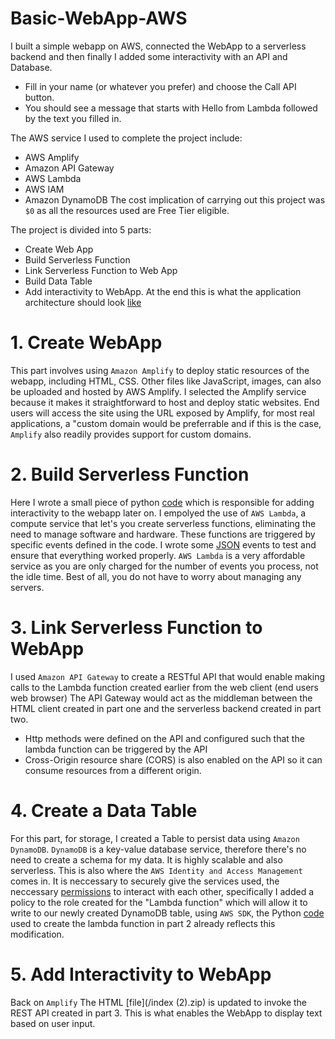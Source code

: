 # Basic-WebApp-AWS

I built a simple webapp on AWS, connected the WebApp to a serverless backend and then finally I added some interactivity with an API and Database.
- Fill in your name (or whatever you prefer) and choose the Call API button.
- You should see a message that starts with Hello from Lambda followed by the text you filled in.

The AWS service I used to complete the project include:
 - AWS Amplify
 - Amazon API Gateway
 - AWS Lambda
 - AWS IAM
 - Amazon DynamoDB
The cost implication of carrying out this project was `$0` as all the resources used are Free Tier eligible.

The project is divided into 5 parts:
- Create Web App
- Build Serverless Function
- Link Serverless Function to Web App
- Build Data Table
- Add interactivity to WebApp.
At the end this is what the application architecture should look [like](/architecture.PNG)


# 1. Create WebApp
This part involves using `Amazon Amplify` to deploy static resources of the webapp, including HTML, CSS.
Other files like JavaScript, images, can also be uploaded and hosted by AWS Amplify. I selected the Amplify service because it makes it straightforward to host and deploy static websites. End users will access the site using the URL exposed by Amplify, for most real applications, a "custom domain would be preferrable and if this is the case, `Amplify` also readily provides support for custom domains.

# 2. Build Serverless Function
Here I wrote a small piece of python [code](/lambda_fuction.py) which is responsible for adding interactivity to the webapp later on.
I empolyed the use of `AWS Lambda`, a compute service that let's you create serverless functions, eliminating the need to manage software and hardware.
These functions are triggered by specific events defined in the code. I wrote some [JSON](/test.json) events to test and ensure that everything worked properly.
`AWS Lambda` is a very affordable service as you are only charged for the number of events you process, not the idle time. Best of all, you do not have to worry about managing any servers.

# 3. Link Serverless Function to WebApp
I used `Amazon API Gateway` to create a RESTful API that would enable making calls to the Lambda function created earlier from the web client (end users web browser) The API Gateway would act as the middleman between the HTML client created in part one and the serverless backend created in part two.
- Http methods were defined on the API and configured such that the lambda function can be triggered by the API
- Cross-Origin resource share (CORS) is also enabled on the API so it can consume resources from a different origin.


# 4. Create a Data Table
For this part, for storage, I created a Table to persist data using `Amazon DynamoDB`.
`DynamoDB` is a key-value database service, therefore there's no need to create a schema for my data.
It is highly scalable and also serverless.
This is also where the `AWS Identity and Access Management` comes in. 
It is neccessary to securely give the services used, the neccessary [permissions](/policy.json) to interact with each other, specifically I added a policy to the role created for the "Lambda function" which will allow it to write to our newly created DynamoDB table, using `AWS SDK`, the Python [code](/lambda_fuction.py) used to create the lambda function in part 2 already reflects this modification.

# 5. Add Interactivity to WebApp
Back on `Amplify` The HTML [file](/index (2).zip) is updated to invoke the REST API created in part 3. This is what enables the WebApp to display text based on user input.

